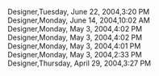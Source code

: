 ﻿Designer,Tuesday, June 22, 2004,3:20 PM  Designer,Monday, June 14, 2004,10:02 AM  Designer,Monday, May 3, 2004,4:02 PM  Designer,Monday, May 3, 2004,4:02 PM  Designer,Monday, May 3, 2004,4:01 PM  Designer,Monday, May 3, 2004,2:33 PM  Designer,Thursday, April 29, 2004,3:27 PM
